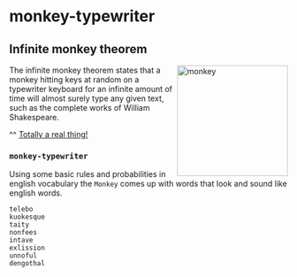 # monkey-typewriter

## Infinite monkey theorem
<img align="right" src="https://upload.wikimedia.org/wikipedia/commons/thumb/3/3c/Chimpanzee_seated_at_typewriter.jpg/440px-Chimpanzee_seated_at_typewriter.jpg" alt="monkey" width="200"/>

The infinite monkey theorem states that a monkey hitting keys at random on a typewriter keyboard for an infinite amount of time will almost surely type any given text, such as the complete works of William Shakespeare.

^^ [Totally a real thing!](https://en.wikipedia.org/wiki/Infinite_monkey_theorem)


### `monkey-typewriter`  
Using some basic rules and probabilities in english vocabulary the `Monkey`
comes up with words that look and sound like english words. 


```
telebo
kuokesque
taity
nonfees
intave
exlission
unnoful
dengothal
```
